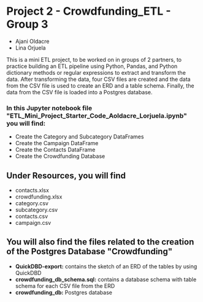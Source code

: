 # Project 2 - Crowdfunding_ETL - Group 3

- Ajani Oldacre
- Lina Orjuela

This is a mini ETL project, to be worked on in groups of 2 partners, to practice building an ETL pipeline using Python, Pandas, and Python dictionary methods or regular expressions to extract and transform the data. After transforming the data, four CSV files are created and the data from the CSV file is used to create an ERD and a table schema. Finally, the data from the CSV file is loaded into a Postgres database.

### In this Jupyter notebook file "ETL_Mini_Project_Starter_Code_Aoldacre_Lorjuela.ipynb" you will find:

- Create the Category and Subcategory DataFrames
- Create the Campaign DataFrame
- Create the Contacts DataFrame
- Create the Crowdfunding Database

## Under Resources, you will find
- contacts.xlsx
- crowdfunding.xlsx
- category.csv
- subcategory.csv
- contacts.csv
- campaign.csv
  
## You will also find the files related to the creation of the Postgres Database "Crowdfunding"
- **QuickDBD-export:** contains the sketch of an ERD of the tables by using QuickDBD 
- **crowdfunding_db_schema.sql:** contains a database schema with table schema for each CSV file from the ERD 
- **crowdfunding_db:** Postgres database

